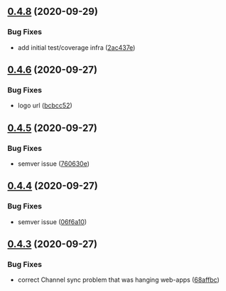 ## [0.4.8](https://github.com/openziti/ziti-sdk-js/compare/v0.4.6...v0.4.8) (2020-09-29)


### Bug Fixes

* add initial test/coverage infra ([2ac437e](https://github.com/openziti/ziti-sdk-js/commit/2ac437e19b65489acb511b62107f36cf04a08a44))



## [0.4.6](https://github.com/openziti/ziti-sdk-js/compare/v0.4.5...v0.4.6) (2020-09-27)


### Bug Fixes

* logo url ([bcbcc52](https://github.com/openziti/ziti-sdk-js/commit/bcbcc522ab6091eade8d5352d4c69645a87ed047))



## [0.4.5](https://github.com/openziti/ziti-sdk-js/compare/v0.4.4...v0.4.5) (2020-09-27)


### Bug Fixes

* semver issue ([760630e](https://github.com/openziti/ziti-sdk-js/commit/760630ede0a315968cd1a1db7cb36b4be7576b84))



## [0.4.4](https://github.com/openziti/ziti-sdk-js/compare/v0.4.3...v0.4.4) (2020-09-27)


### Bug Fixes

* semver issue ([06f6a10](https://github.com/openziti/ziti-sdk-js/commit/06f6a1043550a5474ac3c4f10f88137b8d546105))



## [0.4.3](https://github.com/openziti/ziti-sdk-js/compare/v0.4.2...v0.4.3) (2020-09-27)


### Bug Fixes

* correct Channel sync problem that was hanging web-apps ([68affbc](https://github.com/openziti/ziti-sdk-js/commit/68affbc31656c12c2dee43941705c298a8b1c467))



